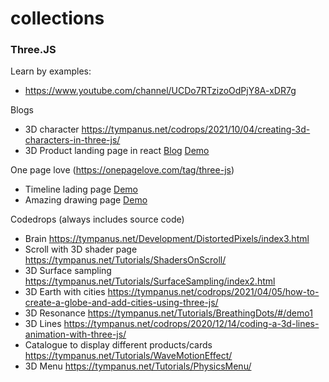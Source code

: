 # collections

### Three.JS

Learn by examples:
  - https://www.youtube.com/channel/UCDo7RTzizoOdPjY8A-xDR7g

Blogs
  - 3D character https://tympanus.net/codrops/2021/10/04/creating-3d-characters-in-three-js/
  - 3D Product landing page in react [Blog](https://www.takeshape.io/articles/create-a-3d-product-landing-page-with-threejs-and-react/) [Demo](https://3d-product-page.netlify.app/)
  
One page love (https://onepagelove.com/tag/three-js)
  - Timeline lading page [Demo](https://danny-garcia.com/?ref=onepagelove)
  - Amazing drawing page [Demo](https://noni.cmiscm.com/?ref=onepagelove)

Codedrops (always includes source code)
  - Brain https://tympanus.net/Development/DistortedPixels/index3.html
  - Scroll with 3D shader page https://tympanus.net/Tutorials/ShadersOnScroll/
  - 3D Surface sampling https://tympanus.net/Tutorials/SurfaceSampling/index2.html
  - 3D Earth with cities https://tympanus.net/codrops/2021/04/05/how-to-create-a-globe-and-add-cities-using-three-js/
  - 3D Resonance https://tympanus.net/Tutorials/BreathingDots/#/demo1
  - 3D Lines https://tympanus.net/codrops/2020/12/14/coding-a-3d-lines-animation-with-three-js/
  - Catalogue to display different products/cards https://tympanus.net/Tutorials/WaveMotionEffect/
  - 3D Menu https://tympanus.net/Tutorials/PhysicsMenu/
